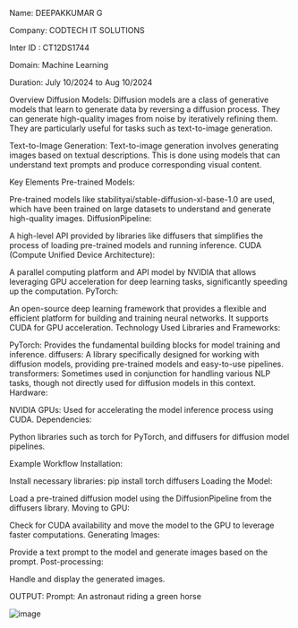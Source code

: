 Name: DEEPAKKUMAR G

Company: CODTECH IT SOLUTIONS

Inter ID : CT12DS1744

Domain: Machine Learning

Duration: July 10/2024 to Aug 10/2024

Overview
Diffusion Models:
Diffusion models are a class of generative models that learn to generate data by reversing a diffusion process. They can generate high-quality images from noise by iteratively refining them. They are particularly useful for tasks such as text-to-image generation.

Text-to-Image Generation:
Text-to-image generation involves generating images based on textual descriptions. This is done using models that can understand text prompts and produce corresponding visual content.

Key Elements
Pre-trained Models:

Pre-trained models like stabilityai/stable-diffusion-xl-base-1.0 are used, which have been trained on large datasets to understand and generate high-quality images.
DiffusionPipeline:

A high-level API provided by libraries like diffusers that simplifies the process of loading pre-trained models and running inference.
CUDA (Compute Unified Device Architecture):

A parallel computing platform and API model by NVIDIA that allows leveraging GPU acceleration for deep learning tasks, significantly speeding up the computation.
PyTorch:

An open-source deep learning framework that provides a flexible and efficient platform for building and training neural networks. It supports CUDA for GPU acceleration.
Technology Used
Libraries and Frameworks:

PyTorch: Provides the fundamental building blocks for model training and inference.
diffusers: A library specifically designed for working with diffusion models, providing pre-trained models and easy-to-use pipelines.
transformers: Sometimes used in conjunction for handling various NLP tasks, though not directly used for diffusion models in this context.
Hardware:

NVIDIA GPUs: Used for accelerating the model inference process using CUDA.
Dependencies:

Python libraries such as torch for PyTorch, and diffusers for diffusion model pipelines.

Example Workflow
Installation:

Install necessary libraries: pip install torch diffusers
Loading the Model:

Load a pre-trained diffusion model using the DiffusionPipeline from the diffusers library.
Moving to GPU:

Check for CUDA availability and move the model to the GPU to leverage faster computations.
Generating Images:

Provide a text prompt to the model and generate images based on the prompt.
Post-processing:

Handle and display the generated images.


OUTPUT:
Prompt: An astronaut riding a green horse

![image](https://github.com/user-attachments/assets/f6b9122b-13fd-4e39-9a2a-93c321d5ec73)
